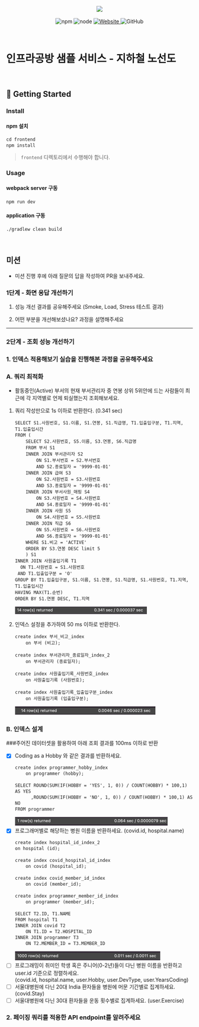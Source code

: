 <p align="center">
    <img width="200px;" src="https://raw.githubusercontent.com/woowacourse/atdd-subway-admin-frontend/master/images/main_logo.png"/>
</p>
<p align="center">
  <img alt="npm" src="https://img.shields.io/badge/npm-%3E%3D%205.5.0-blue">
  <img alt="node" src="https://img.shields.io/badge/node-%3E%3D%209.3.0-blue">
  <a href="https://edu.nextstep.camp/c/R89PYi5H" alt="nextstep atdd">
    <img alt="Website" src="https://img.shields.io/website?url=https%3A%2F%2Fedu.nextstep.camp%2Fc%2FR89PYi5H">
  </a>
  <img alt="GitHub" src="https://img.shields.io/github/license/next-step/atdd-subway-service">
</p>

<br>

# 인프라공방 샘플 서비스 - 지하철 노선도

<br>

## 🚀 Getting Started

### Install
#### npm 설치
```
cd frontend
npm install
```
> `frontend` 디렉토리에서 수행해야 합니다.

### Usage
#### webpack server 구동
```
npm run dev
```
#### application 구동
```
./gradlew clean build
```
<br>

## 미션

* 미션 진행 후에 아래 질문의 답을 작성하여 PR을 보내주세요.

### 1단계 - 화면 응답 개선하기
1. 성능 개선 결과를 공유해주세요 (Smoke, Load, Stress 테스트 결과)

2. 어떤 부분을 개선해보셨나요? 과정을 설명해주세요

---

### 2단계 - 조회 성능 개선하기

### 1. 인덱스 적용해보기 실습을 진행해본 과정을 공유해주세요

### A. 쿼리 최적화

- 활동중인(Active) 부서의 현재 부서관리자 중 연봉 상위 5위안에 드는 사람들이 최근에 각 지역별로 언제 퇴실했는지 조회해보세요.

1. 쿼리 작성만으로 1s 이하로 반환한다. (0.341 sec)

    ```mysql
    SELECT S1.사원번호, S1.이름, S1.연봉, S1.직급명, T1.입출입구분, T1.지역, T1.입출입시간
    FROM (
        SELECT S2.사원번호, S5.이름, S3.연봉, S6.직급명
        FROM 부서 S1
        INNER JOIN 부서관리자 S2
            ON S1.부서번호 = S2.부서번호
            AND S2.종료일자 = '9999-01-01'
        INNER JOIN 급여 S3
            ON S2.사원번호 = S3.사원번호
            AND S3.종료일자 = '9999-01-01'
        INNER JOIN 부서사원_매핑 S4
            ON S3.사원번호 = S4.사원번호
            AND S4.종료일자 = '9999-01-01'
        INNER JOIN 사원 S5
            ON S4.사원번호 = S5.사원번호
        INNER JOIN 직급 S6
            ON S5.사원번호 = S6.사원번호
            AND S6.종료일자 = '9999-01-01'
        WHERE S1.비고 = 'ACTIVE'
        ORDER BY S3.연봉 DESC limit 5
        ) S1
    INNER JOIN 사원출입기록 T1
      ON T1.사원번호 = S1.사원번호
     AND T1.입출입구분 = 'O'
    GROUP BY T1.입출입구분, S1.이름, S1.연봉, S1.직급명, S1.사원번호, T1.지역, T1.입출입시간
    HAVING MAX(T1.순번)
    ORDER BY S1.연봉 DESC, T1.지역
    ```
    ![쿼리작성.png](쿼리작성.png)

2. 인덱스 설정을 추가하여 50 ms 이하로 반환한다.
    ```mysql
    create index 부서_비고_index
        on 부서 (비고);
    
    create index 부서관리자_종료일자_index_2
        on 부서관리자 (종료일자);
    
    create index 사원출입기록_사원번호_index
        on 사원출입기록 (사원번호);
    
    create index 사원출입기록_입출입구분_index
        on 사원출입기록 (입출입구분);
    ```
    ![인덱스적용.png](인덱스적용.png)

### B. 인덱스 설계

###주어진 데이터셋을 활용하여 아래 조회 결과를 100ms 이하로 반환
- [X] Coding as a Hobby 와 같은 결과를 반환하세요.
    ```mysql
    create index programmer_hobby_index
        on programmer (hobby);
    
    SELECT ROUND(SUM(IF(HOBBY = 'YES', 1, 0)) / COUNT(HOBBY) * 100,1)  AS YES
          ,ROUND(SUM(IF(HOBBY = 'NO', 1, 0)) / COUNT(HOBBY) * 100,1) AS NO
    FROM programmer
    ```
    ![img.png](img.png)
- [X] 프로그래머별로 해당하는 병원 이름을 반환하세요. (covid.id, hospital.name)
    ```mysql
    create index hospital_id_index_2
	on hospital (id);

    create index covid_hospital_id_index
        on covid (hospital_id);
    
    create index covid_member_id_index
        on covid (member_id);
    
    create index programmer_member_id_index
        on programmer (member_id);  

    SELECT T2.ID, T1.NAME
    FROM hospital T1
    INNER JOIN covid T2
        ON T1.ID = T2.HOSPITAL_ID
    INNER JOIN programmer T3
        ON T2.MEMBER_ID = T3.MEMBER_ID
    ```
    ![img_1.png](img_1.png)
- [ ] 프로그래밍이 취미인 학생 혹은 주니어(0-2년)들이 다닌 병원 이름을 반환하고 user.id 기준으로 정렬하세요. <br/>
      (covid.id, hospital.name, user.Hobby, user.DevType, user.YearsCoding)
- [ ] 서울대병원에 다닌 20대 India 환자들을 병원에 머문 기간별로 집계하세요. (covid.Stay)
- [ ] 서울대병원에 다닌 30대 환자들을 운동 횟수별로 집계하세요. (user.Exercise)

### 2. 페이징 쿼리를 적용한 API endpoint를 알려주세요

